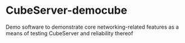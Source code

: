 # CubeServer-democube
Demo software to demonstrate core networking-related features as a means of testing CubeServer and reliability thereof
